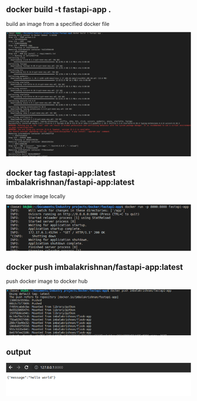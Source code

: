 ## docker build -t fastapi-app  .

 build an image from a specified docker file

<img src="images/31" width="700" title="hover text">

## docker tag fastapi-app:latest imbalakrishnan/fastapi-app:latest

tag docker image locally

<img src="images/32" width="700" title="hover text">

## docker push imbalakrishnan/fastapi-app:latest

push docker image to docker hub

<img src="images/33" width="700" title="hover text">

## output


<img src="images/34" width="700" title="hover text">